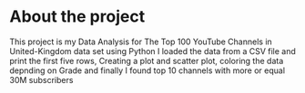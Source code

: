 # About the project
This project is my Data Analysis for The Top 100 YouTube Channels in United-Kingdom data set using Python
I loaded the data from a CSV file and print the first five rows, Creating a plot and scatter plot, coloring the data depnding on Grade and finally I found top 10 channels with more or equal 30M subscribers
